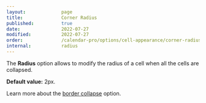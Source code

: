 ```yaml
---
layout:             page
title:              Corner Radius
published:          true
date:               2022-07-27
modified:           2022-07-27
order:              /calendar-pro/options/cell-appearance/corner-radius
internal:           radius
---
```

The **Radius** option allows to modify the radius of a cell when all the cells are collapsed.

**Default value:** 2px.

Learn more about the [border collapse](./border-collapse.md) option.
